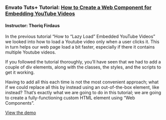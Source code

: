 ### Envato Tuts+ Tutorial: [How to Create a Web Component for Embedding YouTube Videos](http://webdesign.tutsplus.com/tutorials/how-to-create-a-web-component-for-embedding-youtube-videos--cms-26744)
#### Instructor: Thoriq Firdaus

In the previous tutorial “How to “Lazy Load” Embedded YouTube Videos” we looked into how to load a Youtube video only when a user clicks it. This in turn helps our web page load a bit faster, especially if there it contains multiple Youtube videos.

If you followed the tutorial thoroughly, you’ll have seen that we had to add a couple of div elements, along with the classes, the styles, and the scripts to get it working.

Having to add all this each time is not the most convenient approach; what if we could replace all this by instead using an out-of-the-box element, like <youtube-embed> instead? That’s exactly what we are going to do in this tutorial; we are going to create a fully-functioning custom HTML element using “Web Components”.

[View the demo](http://tutsplus.github.io/)
